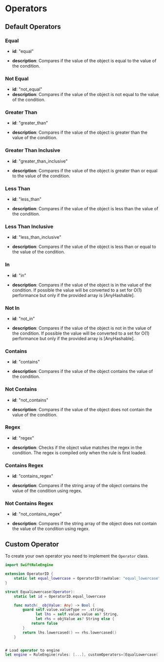 # Operators

## Default Operators

### Equal

- **id**: "equal"

- **description**: Compares if the value of the object is equal to the value of the condition.


### Not Equal

- **id**: "not_equal"
- **description**: Compares if the value of the object is not equal to the value of the condition.


### Greater Than

- **id**: "greater_than"

- **description**: Compares if the value of the object is greater than the value of the condition.


### Greater Than Inclusive

- **id**: "greater_than_inclusive"

- **description**: Compares if the value of the object is greater than or equal to the value of the condition.


### Less Than

- **id**: "less_than"

- **description**: Compares if the value of the object is less than the value of the condition.


### Less Than Inclusive

- **id**: "less_than_inclusive"

- **description**: Compares if the value of the object is less than or equal to the value of the condition.


### In

- **id**: "in"

- **description**: Compares if the value of the object is in the value of the condition. If possible the value
                   will be converted to a set for O(1) performance but only if the provided array is [AnyHashable].


### Not In

- **id**: "not_in"

- **description**: Compares if the value of the object is not in the value of the condition. If possible the value
                   will be converted to a set for O(1) performance but only if the provided array is [AnyHashable].


### Contains

- **id**: "contains"

- **description**: Compares if the value of the object contains the value of the condition.


### Not Contains

- **id**: "not_contains"

- **description**: Compares if the value of the object does not contain the value of the condition.


### Regex

- **id**: "regex"

- **description**: Checks if the object value matches the regex in the condition. The regex is compiled
only when the rule is first loaded.


### Contains Regex

- **id**: "contains_regex"

- **description**: Compares if the string array of the object contains the value of the condition using regex.


### Not Contains Regex

- **id**: "not_contains_regex"

- **description**: Compares if the string array of the object does not contain the value of the condition using regex.


## Custom Operator

To create your own operator you need to implement the `Operator` class.

```swift
import SwiftRuleEngine

extension OperatorID {
    static let equal_lowercase = OperatorID(rawValue: "equal_lowercase")
}

struct EqualLowercase(Operator):
    static let id = OperatorID.equal_lowercase

    func match(_ objValue: Any) -> Bool {
        guard self.value.valueType == .string,
              let lhs = self.value.value as? String,
              let rhs = objValue as? String else {
            return false
        }
        return lhs.lowercased() == rhs.lowercased()
    }


# Load operator to engine
let engine = RuleEngine(rules: [...], customOperators=[EqualLowercase()])
```
